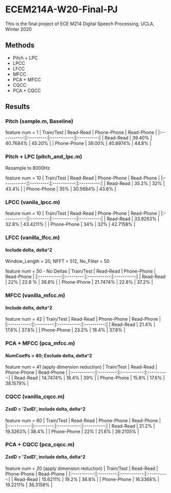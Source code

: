 # ECEM214A-W20-Final-PJ
This is the final project of ECE M214 Digital Speech Processing, UCLA, Winter 2020

## Methods
- Pitch + LPC
- LPCC
- LFCC
- MFCC
- PCA + MFCC
- CQCC
- PCA + CQCC

## Results
### Pitch (sample.m, Baseline)
feature num = 1
|  Train/Test | Read-Read | Phone-Phone | Read-Phone |
|:-----------:|:---------:|:-----------:|:----------:|
|  Read-Read  |   39.40%  |   40.7684%  |   45.20%   |
| Phone-Phone |   39.00%  |   40.8974%  |    44.8%   |

### Pitch + LPC (pitch_and_lpc.m)
Resample to 8000Hz

feature num = 10
|  Train/Test | Read-Read | Phone-Phone | Read-Phone |
|:-----------:|:---------:|:-----------:|:----------:|
|  Read-Read  |   35.2%   |   32%       |   43.4%    |
| Phone-Phone |   35%     |   30.5684%  |   43.6%    |

### LPCC (vanila_lpcc.m)
feature num = 10
|  Train/Test | Read-Read | Phone-Phone | Read-Phone |
|:-----------:|:---------:|:-----------:|:----------:|
|  Read-Read  | 33.9263%  |      32.8%  | 43.4211%   |
| Phone-Phone |   34%     |      32%    | 42.7158%   |

### LFCC (vanilla_lfcc.m)
#### Include delta, delta^2
Window_Length = 20, NFFT = 512, No_Filter = 50

feature num = 50 - No Deltas
|  Train/Test | Read-Read | Phone-Phone | Read-Phone |
|:-----------:|:---------:|:-----------:|:----------:|
|  Read-Read  |    22%    |    22.8 %   |    36.8%   |
| Phone-Phone |  21.7474% |    22.8%    |    37.2%   |

### MFCC (vanilla_mfcc.m)
#### Include delta, delta^2
feature num = 42
|  Train/Test | Read-Read | Phone-Phone | Read-Phone |
|:-----------:|:---------:|:-----------:|:----------:|
|  Read-Read  |   21.4%   |   17.6%     |   37.8%    |
| Phone-Phone |   23.2%   |   18.4%     |   37.8%    |

### PCA + MFCC (pca_mfcc.m)
#### NumCoeffs = 40; Exclude delta, delta^2
feature num = 41 (apply dimension reduction)
|  Train/Test | Read-Read | Phone-Phone | Read-Phone |
|:-----------:|:---------:|:-----------:|:----------:|
|  Read-Read  | 14.7474%  |   18.4%     |   39%      |
| Phone-Phone |   15.8%   |   17.6%     |   38.1579% |

### CQCC (vanilla_cqcc.m)
#### ZsdD = 'ZsdD', include delta, delta^2
feature num = 60
|  Train/Test | Read-Read | Phone-Phone | Read-Phone |
|:-----------:|:---------:|:-----------:|:----------:|
|  Read-Read  |   21.2%   |   19.3263%  |   38.4%    |
| Phone-Phone |   22%     |   21.6%     | 39.2105%   |

### PCA + CQCC (pca_cqcc.m)
#### ZsdD = 'ZsdD', include delta, delta^2
feature num = 20 (apply dimension reduction)
|  Train/Test | Read-Read | Phone-Phone | Read-Phone |
|:-----------:|:---------:|:-----------:|:----------:|
|  Read-Read  | 15.6211%  |   19.2%     |   36.8%    |
| Phone-Phone | 16.3368%  |   19.2211%  |   36.3158% |
